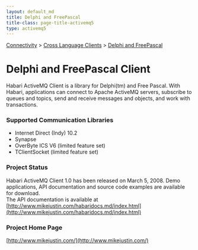 ```yaml
---
layout: default_md
title: Delphi and FreePascal 
title-class: page-title-activemq5
type: activemq5
---
```


[Connectivity](connectivity) > [Cross Language Clients](cross-language-clients) > [Delphi and FreePascal](delphi-and-freepascal)


Delphi and FreePascal Client
============================

Habari ActiveMQ Client is a library for Delphi(tm) and Free Pascal. With Habari, applications can connect to Apache ActiveMQ servers, subscribe to queues and topics, send and receive messages and objects, and work with transactions.

### Supported Communication Libraries

*   Internet Direct (Indy) 10.2
*   Synapse
*   OverByte ICS V6 (limited feature set)
*   TClientSocket (limited feature set)

### Project Status

Habari ActiveMQ Client 1.0 has been released on March 5, 2008. Demo applications, API documentation and source code examples are available for download.  
The API documentation is available at [http://www.mikejustin.com/habaridocs.md/index.html](http://www.mikejustin.com/habaridocs.md/index.html)

### Project Home Page

[http://www.mikejustin.com/](http://www.mikejustin.com/)

